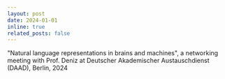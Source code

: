 ```yaml
---
layout: post
date: 2024-01-01
inline: true
related_posts: false
---
```

"Natural language representations in brains and machines", a networking meeting with Prof. Deniz at Deutscher Akademischer Austauschdienst (DAAD), Berlin, 2024
